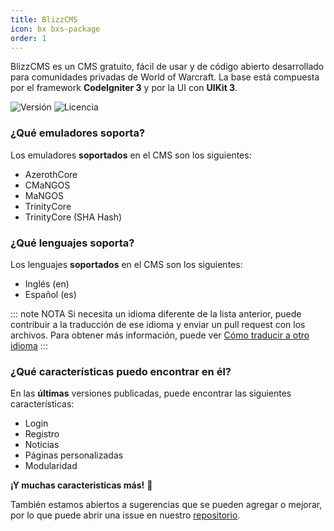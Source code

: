 ```yaml
---
title: BlizzCMS
icon: bx bxs-package
order: 1
---
```


BlizzCMS es un CMS gratuito, fácil de usar y de código abierto desarrollado para comunidades privadas de World of Warcraft. La base está compuesta por el framework **CodeIgniter 3** y por la UI con **UIKit 3**.

![Versión](https://img.shields.io/github/v/release/WoW-CMS/BlizzCMS?color=green&include_prereleases&logo=github&sort=semver&style=for-the-badge)
![Licencia](https://img.shields.io/github/license/WoW-CMS/BlizzCMS?color=blue&style=for-the-badge)

### ¿Qué emuladores soporta?

Los emuladores **soportados** en el CMS son los siguientes:

- AzerothCore
- CMaNGOS
- MaNGOS
- TrinityCore
- TrinityCore (SHA Hash)

### ¿Qué lenguajes soporta?

Los lenguajes **soportados** en el CMS son los siguientes:

- Inglés (en)
- Español (es)

::: note NOTA
Si necesita un idioma diferente de la lista anterior, puede contribuir a la traducción de ese idioma y enviar un pull request con los archivos. Para obtener más información, puede ver [Cómo traducir a otro idioma](../blizzcms/guides/contributions/translate.md)
:::

### ¿Qué características puedo encontrar en él?

En las **últimas** versiones publicadas, puede encontrar las siguientes características:

- Login
- Registro
- Noticias
- Páginas personalizadas
- Modularidad

**¡Y muchas caracteristicas más!** :tada:

También estamos abiertos a sugerencias que se pueden agregar o mejorar, por lo que puede abrir una issue en nuestro [repositorio](https://github.com/WoW-CMS/BlizzCMS).
